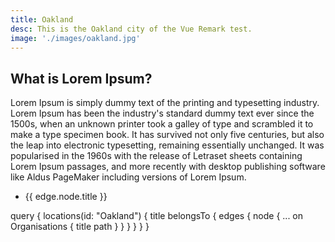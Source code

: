 ```yaml
---
title: Oakland
desc: This is the Oakland city of the Vue Remark test.
image: './images/oakland.jpg'
---
```


## What is Lorem Ipsum?
Lorem Ipsum is simply dummy text of the printing and typesetting industry. Lorem Ipsum has been the industry's standard dummy text ever since the 1500s, when an unknown printer took a galley of type and scrambled it to make a type specimen book. It has survived not only five centuries, but also the leap into electronic typesetting, remaining essentially unchanged. It was popularised in the 1960s with the release of Letraset sheets containing Lorem Ipsum passages, and more recently with desktop publishing software like Aldus PageMaker including versions of Lorem Ipsum.

<div class="company-card">
    <ul>
        <li v-for="edge in $static.locations.belongsTo.edges" :key="edge.node.id">
            <g-link :to="edge.node.path">{{ edge.node.title }}</g-link>
        </li>
    </ul>
</div>

<static-query>
query {
  locations(id: "Oakland") {
    title
    	belongsTo {
        edges {
          node {
            ... on Organisations {
              title
              path
            }
          }
        }
      }
  }
}
</static-query>